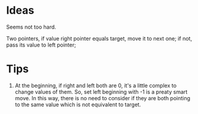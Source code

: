 # Ideas

Seems not too hard.

Two pointers, if value right pointer equals target, move it to next one; if not, pass its value to left pointer;

# Tips

1. At the beginning, if right and left both are 0, it's a little complex to change values of them. So, set left beginning with -1 is a preaty smart move. In this way, there is no need to consider if they are both pointing to the same value which is not equivalent to target.
